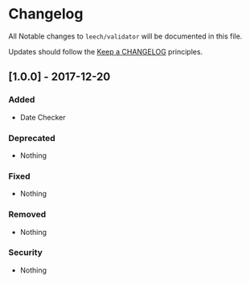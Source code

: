 # Changelog

All Notable changes to `leech/validator` will be documented in this file.

Updates should follow the [Keep a CHANGELOG](http://keepachangelog.com/) principles.

## [1.0.0] - 2017-12-20

### Added
- Date Checker

### Deprecated
- Nothing

### Fixed
- Nothing

### Removed
- Nothing

### Security
- Nothing


